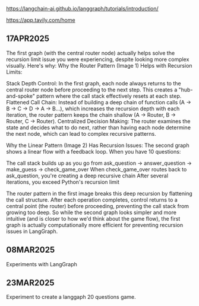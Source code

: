 https://langchain-ai.github.io/langgraph/tutorials/introduction/

https://app.tavily.com/home

## 17APR2025
The first graph (with the central router node) actually helps solve the recursion limit issue you were experiencing, despite looking more complex visually. Here's why:
Why the Router Pattern (Image 1) Helps with Recursion Limits:

Stack Depth Control: In the first graph, each node always returns to the central router node before proceeding to the next step. This creates a "hub-and-spoke" pattern where the call stack effectively resets at each step.
Flattened Call Chain: Instead of building a deep chain of function calls (A → B → C → D → A → B...), which increases the recursion depth with each iteration, the router pattern keeps the chain shallow (A → Router, B → Router, C → Router).
Centralized Decision Making: The router examines the state and decides what to do next, rather than having each node determine the next node, which can lead to complex recursive patterns.

Why the Linear Pattern (Image 2) Has Recursion Issues:
The second graph shows a linear flow with a feedback loop. When you have 10 questions:

The call stack builds up as you go from ask_question → answer_question → make_guess → check_game_over
When check_game_over routes back to ask_question, you're creating a deep recursive chain
After several iterations, you exceed Python's recursion limit

The router pattern in the first image breaks this deep recursion by flattening the call structure. After each operation completes, control returns to a central point (the router) before proceeding, preventing the call stack from growing too deep.
So while the second graph looks simpler and more intuitive (and is closer to how we'd think about the game flow), the first graph is actually computationally more efficient for preventing recursion issues in LangGraph.

## 08MAR2025
Experiments with LangGraph

## 23MAR2025
Experiment to create a langgaph 20 questions game.


